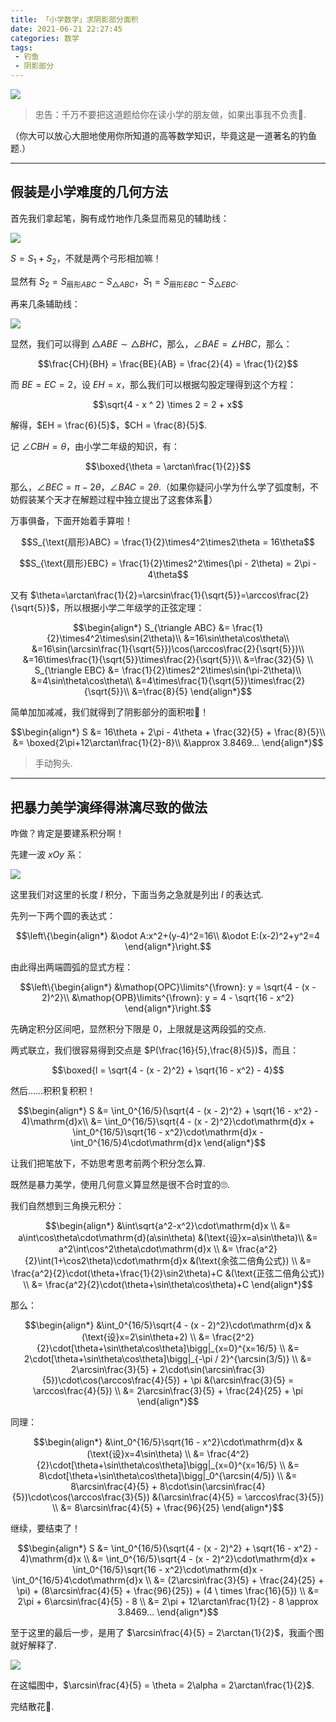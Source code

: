 ```yaml
---
title: 「小学数学」求阴影部分面积
date: 2021-06-21 22:27:45
categories: 数学
tags:
 - 钓鱼
 - 阴影部分
---
```


![](/assets/ShadedArea-pic1.svg)

<!-- more -->

> 忠告：千万不要把这道题给你在读小学的朋友做，如果出事我不负责🙏.

（你大可以放心大胆地使用你所知道的高等数学知识，毕竟这是一道著名的钓鱼题.）

---

## 假装是小学难度的几何方法

首先我们拿起笔，胸有成竹地作几条显而易见的辅助线：

![](/assets/ShadedArea-pic2.svg)

$S = S_1 + S_2$，不就是两个弓形相加嘛！

显然有 $S_2 = S_{\text{扇形}ABC} - S_{\triangle ABC}$，$S_1 = S_{\text{扇形}EBC} - S_{\triangle EBC}$.

再来几条辅助线：

![](/assets/ShadedArea-pic3.svg)

显然，我们可以得到 $\triangle ABE \sim \triangle BHC$，那么，$\angle BAE = \angle HBC$，那么：

$$\frac{CH}{BH} = \frac{BE}{AB} = \frac{2}{4} = \frac{1}{2}$$

而 $BE = EC = 2$，设 $EH = x$，那么我们可以根据勾股定理得到这个方程：

$$\sqrt{4 - x ^ 2} \times 2 = 2 + x$$

解得，$EH = \frac{6}{5}$，$CH = \frac{8}{5}$.

记 $\angle CBH = \theta$，由小学二年级的知识，有：

$$\boxed{\theta = \arctan\frac{1}{2}}$$

那么，$\angle BEC = \pi - 2\theta$，$\angle BAC = 2\theta$.（如果你疑问小学为什么学了弧度制，不妨假装某个天才在解题过程中独立提出了这套体系🎉）

万事俱备，下面开始着手算啦！

$$S_{\text{扇形}ABC} = \frac{1}{2}\times4^2\times2\theta = 16\theta$$

$$S_{\text{扇形}EBC} = \frac{1}{2}\times2^2\times(\pi - 2\theta) = 2\pi - 4\theta$$

又有 $\theta=\arctan\frac{1}{2}=\arcsin\frac{1}{\sqrt{5}}=\arccos\frac{2}{\sqrt{5}}$，所以根据小学二年级学的正弦定理：

$$\begin{align*}
S_{\triangle ABC} &= \frac{1}{2}\times4^2\times\sin(2\theta)\\
&=16\sin\theta\cos\theta\\
&=16\sin(\arcsin\frac{1}{\sqrt{5}})\cos(\arccos\frac{2}{\sqrt{5}})\\
&=16\times\frac{1}{\sqrt{5}}\times\frac{2}{\sqrt{5}}\\
&=\frac{32}{5} \\
S_{\triangle EBC} &= \frac{1}{2}\times2^2\times\sin(\pi-2\theta)\\
&=4\sin\theta\cos\theta\\
&=4\times\frac{1}{\sqrt{5}}\times\frac{2}{\sqrt{5}}\\
&=\frac{8}{5}
\end{align*}$$

简单加加减减，我们就得到了阴影部分的面积啦🎉！

$$\begin{align*}
S &= 16\theta + 2\pi - 4\theta + \frac{32}{5} + \frac{8}{5}\\
&= \boxed{2\pi+12\arctan\frac{1}{2}-8}\\
&\approx 3.8469...
\end{align*}$$

> 手动狗头.

---

## 把暴力美学演绎得淋漓尽致的做法

咋做？肯定是要建系积分啊！

先建一波 $xOy$ 系：

![](/assets/ShadedArea-pic4.svg)

这里我们对这里的长度 $l$ 积分，下面当务之急就是列出 $l$ 的表达式.

先列一下两个圆的表达式：

$$\left\{\begin{align*}
&\odot A:x^2+(y-4)^2=16\\
&\odot E:(x-2)^2+y^2=4
\end{align*}\right.$$

由此得出两端圆弧的显式方程：

$$\left\{\begin{align*}
&\mathop{OPC}\limits^{\frown}: y = \sqrt{4 - (x - 2)^2}\\
&\mathop{OPB}\limits^{\frown}: y = 4 - \sqrt{16 - x^2}
\end{align*}\right.$$

先确定积分区间吧，显然积分下限是 $0$，上限就是这两段弧的交点.

两式联立，我们很容易得到交点是 $P(\frac{16}{5},\frac{8}{5})$，而且：

$$\boxed{l = \sqrt{4 - (x - 2)^2} + \sqrt{16 - x^2} - 4}$$

然后……积积复积积！

$$\begin{align*}
S &= \int_0^{16/5}(\sqrt{4 - (x - 2)^2} + \sqrt{16 - x^2} - 4)\mathrm{d}x\\
&= \int_0^{16/5}\sqrt{4 - (x - 2)^2}\cdot\mathrm{d}x + \int_0^{16/5}\sqrt{16 - x^2}\cdot\mathrm{d}x - \int_0^{16/5}4\cdot\mathrm{d}x
\end{align*}$$

让我们把笔放下，不妨思考思考前两个积分怎么算.

既然是暴力美学，使用几何意义算显然是很不合时宜的🙄.

我们自然想到三角换元积分：

$$\begin{align*}
&\int\sqrt{a^2-x^2}\cdot\mathrm{d}x \\
&= a\int\cos\theta\cdot\mathrm{d}(a\sin\theta) &(\text{设}x=a\sin\theta)\\
&= a^2\int\cos^2\theta\cdot\mathrm{d}x \\
&= \frac{a^2}{2}\int(1+\cos2\theta)\cdot\mathrm{d}x &(\text{余弦二倍角公式}) \\
&= \frac{a^2}{2}\cdot(\theta+\frac{1}{2}\sin2\theta)+C &(\text{正弦二倍角公式}) \\
&= \frac{a^2}{2}\cdot(\theta+\sin\theta\cos\theta)+C
\end{align*}$$

那么：

$$\begin{align*}
&\int_0^{16/5}\sqrt{4 - (x - 2)^2}\cdot\mathrm{d}x &(\text{设}x=2\sin\theta+2) \\
&= \frac{2^2}{2}\cdot[\theta+\sin\theta\cos\theta]\bigg|_{x=0}^{x=16/5} \\
&= 2\cdot[\theta+\sin\theta\cos\theta]\bigg|_{-\pi / 2}^{\arcsin(3/5)} \\
&= 2\arcsin\frac{3}{5} + 2\cdot\sin(\arcsin\frac{3}{5})\cdot\cos(\arccos\frac{4}{5}) + \pi &(\arcsin\frac{3}{5} = \arccos\frac{4}{5}) \\
&= 2\arcsin\frac{3}{5} + \frac{24}{25} + \pi
\end{align*}$$

同理：

$$\begin{align*}
&\int_0^{16/5}\sqrt{16 - x^2}\cdot\mathrm{d}x &(\text{设}x=4\sin\theta) \\
&= \frac{4^2}{2}\cdot[\theta+\sin\theta\cos\theta]\bigg|_{x=0}^{x=16/5} \\
&= 8\cdot[\theta+\sin\theta\cos\theta]\bigg|_0^{\arcsin(4/5)} \\
&= 8\arcsin\frac{4}{5} + 8\cdot\sin(\arcsin\frac{4}{5})\cdot\cos(\arccos\frac{3}{5}) &(\arcsin\frac{4}{5} = \arccos\frac{3}{5}) \\
&= 8\arcsin\frac{4}{5} + \frac{96}{25}
\end{align*}$$

继续，要结束了！

$$\begin{align*}
S &= \int_0^{16/5}(\sqrt{4 - (x - 2)^2} + \sqrt{16 - x^2} - 4)\mathrm{d}x \\
&= \int_0^{16/5}\sqrt{4 - (x - 2)^2}\cdot\mathrm{d}x + \int_0^{16/5}\sqrt{16 - x^2}\cdot\mathrm{d}x - \int_0^{16/5}4\cdot\mathrm{d}x \\
&= (2\arcsin\frac{3}{5} + \frac{24}{25} + \pi) + (8\arcsin\frac{4}{5} + \frac{96}{25}) + (4 \ times \frac{16}{5}) \\
&= 2\pi + 6\arcsin\frac{4}{5} - 8 \\
&= 2\pi + 12\arctan\frac{1}{2} - 8 \approx 3.8469...
\end{align*}$$

至于这里的最后一步，是用了 $\arcsin\frac{4}{5} = 2\arctan{1}{2}$，我画个图就好解释了.

![](/assets/ShadedArea-pic5.svg)

在这幅图中，$\arcsin\frac{4}{5} = \theta = 2\alpha = 2\arctan\frac{1}{2}$.

完结散花🎉.